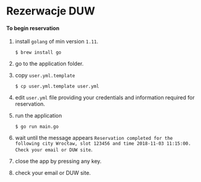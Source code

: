 # Rezerwacje DUW

#### To begin reservation

1. install `golang` of min version `1.11`.

    ```$ brew install go```

2. go to the application folder.
3. copy `user.yml.template`

   ```$ cp user.yml.template user.yml``` 

4. edit `user.yml` file providing your credentials and information required for reservation.
5. run the application

   ```$ go run main.go```

6. wait until the message appears `Reservation completed for the following city Wrocław, slot 123456 and time 2018-11-03 11:15:00. Check your email or DUW site`.
7. close the app by pressing any key.
8. check your email or DUW site.



